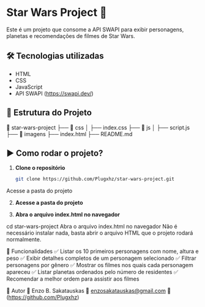 # Star Wars Project 🚀

Este é um projeto que consome a API SWAPI para exibir personagens, planetas e recomendações de filmes de Star Wars.

## 🛠 Tecnologias utilizadas

- HTML  
- CSS  
- JavaScript  
- API SWAPI (https://swapi.dev/)

## 📂 Estrutura do Projeto

📁 star-wars-project
├── 📁 css
│ ├── index.css
├── 📁 js
│ ├── script.js
├── 📁 imagens
├── index.html
├── README.md


## ▶️ Como rodar o projeto?

1. **Clone o repositório**  
   ```bash
   git clone https://github.com/Plugxhz/star-wars-project.git
Acesse a pasta do projeto

2. **Acesse a pasta do projeto**

3. **Abra o arquivo index.html no navegador**  

cd star-wars-project
Abra o arquivo index.html no navegador
Não é necessário instalar nada, basta abrir o arquivo HTML que o projeto rodará normalmente.

📜 Funcionalidades
✅ Listar os 10 primeiros personagens com nome, altura e peso
✅ Exibir detalhes completos de um personagem selecionado
✅ Filtrar personagens por gênero
✅ Mostrar os filmes nos quais cada personagem apareceu
✅ Listar planetas ordenados pelo número de residentes
✅ Recomendar a melhor ordem para assistir aos filmes

📌 Autor
👤 Enzo B. Sakatauskas
📧 enzosakatauskas@gmail.com
🔗 (https://github.com/Plugxhz)
